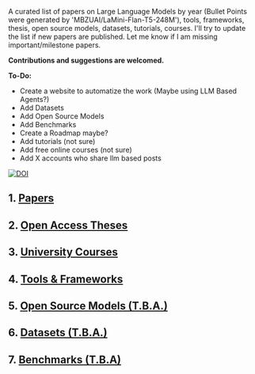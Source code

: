 A curated list of papers on Large Language Models by year (Bullet Points were generated by 'MBZUAI/LaMini-Flan-T5-248M'), tools, frameworks, thesis, open source models, datasets, tutorials, courses. I'll try to update the list if new papers are published. Let me know if I am missing important/milestone papers. 

**Contributions and suggestions are welcomed.**

**To-Do:**
* Create a website to automatize the work (Maybe using LLM Based Agents?)
* Add Datasets
* Add Open Source Models
* Add Benchmarks
* Create a Roadmap maybe?
* Add tutorials (not sure)
* Add free online courses (not sure)
* Add X accounts who share llm based posts

[![DOI](https://zenodo.org/badge/DOI/10.5281/zenodo.11244018.svg)](https://doi.org/10.5281/zenodo.11244018)

## 1. [Papers](Papers.md)

## 2. [Open Access Theses](Theses.md)

## 3. [University Courses](UniversityCourses.md)

## 4. [Tools & Frameworks](ToolsFrameworks.md)

## 5. [Open Source Models (T.B.A.)](OpenSourceModels.md)

## 6. [Datasets (T.B.A.)](Datasets.md)

## 7. [Benchmarks (T.B.A)](Bencmarks.md)


  





